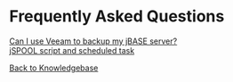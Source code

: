 # Frequently Asked Questions

[Can I use Veeam to backup my jBASE server?](./backups-using-veeam/README.md)  
[jSPOOL script and scheduled task](./jspool-script&scheduled-task/README.md)

[Back to Knowledgebase](./../README.md)
